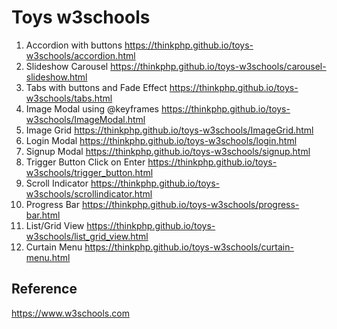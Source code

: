 # Toys w3schools

1. Accordion with buttons             https://thinkphp.github.io/toys-w3schools/accordion.html
2. Slideshow Carousel                 https://thinkphp.github.io/toys-w3schools/carousel-slideshow.html
3. Tabs with buttons and Fade Effect  https://thinkphp.github.io/toys-w3schools/tabs.html
4. Image Modal using @keyframes       https://thinkphp.github.io/toys-w3schools/ImageModal.html 
5. Image Grid                         https://thinkphp.github.io/toys-w3schools/ImageGrid.html
6. Login Modal                        https://thinkphp.github.io/toys-w3schools/login.html
7. Signup Modal                       https://thinkphp.github.io/toys-w3schools/signup.html
8. Trigger Button Click on Enter      https://thinkphp.github.io/toys-w3schools/trigger_button.html
9. Scroll Indicator                   https://thinkphp.github.io/toys-w3schools/scrollindicator.html
10. Progress Bar                      https://thinkphp.github.io/toys-w3schools/progress-bar.html
11. List/Grid View                    https://thinkphp.github.io/toys-w3schools/list_grid_view.html
12. Curtain Menu                     https://thinkphp.github.io/toys-w3schools/curtain-menu.html

## Reference

   https://www.w3schools.com
